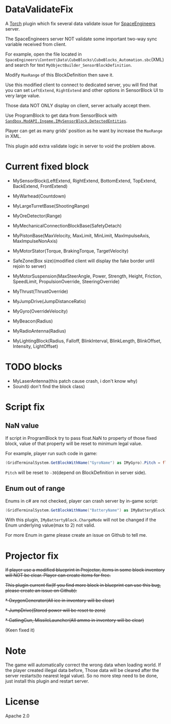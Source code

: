 ﻿# DataValidateFix
A [Torch](https://torchapi.net/) plugin which fix several data validate issue for [SpaceEngineers](https://store.steampowered.com/app/244850/Space_Engineers/) server.

The SpaceEngineers server NOT validate some important two-way sync variable received from client.

For example, open the file located in `SpaceEngineers\Content\Data\CubeBlocks\CubeBlocks_Automation.sbc`(XML) and search for text `MyObjectBuilder_SensorBlockDefinition`.

Modify `MaxRange` of this BlockDefinition then save it.

Use this modified client to connect to dedicated server, you will find that you can set `LeftExtend`, `RightExtend` and other options in SensorBlock UI to very large value.

Those data NOT ONLY display on client, server actually accept them.

Use ProgramBlock to get data from SensorBlock with [`Sandbox.ModAPI.Ingame.IMySensorBlock.DetectedEntities`](https://github.com/malware-dev/MDK-SE/wiki/Sandbox.ModAPI.Ingame.IMySensorBlock.DetectedEntities).

Player can get as many grids' position as he want by increase the `MaxRange` in XML.

This plugin add extra validate logic in server to void the problem above.

# Current fixed block
* MySensorBlock(LeftExtend, RightExtend, BottomExtend, TopExtend, BackExtend, FrontExtend)

* MyWarhead(Countdown)

* MyLargeTurretBase(ShootingRange)

* MyOreDetector(Range)

* MyMechanicalConnectionBlockBase(SafetyDetach)

* MyPistonBase(MaxVelocity, MaxLimit, MinLimit, MaxImpulseAxis, MaxImpulseNonAxis)

* MyMotorStator(Torque, BrakingTorque, TargetVelocity)

* SafeZone(Box size)(modified client will display the fake border until rejoin to server)

* MyMotorSuspension(MaxSteerAngle, Power, Strength, Height, Friction, SpeedLimit, PropulsionOverride, SteeringOverride)

* MyThrust(ThrustOverride)

* MyJumpDrive(JumpDistanceRatio)

* MyGyro(OverrideVelocity)

* MyBeacon(Radius)

* MyRadioAntenna(Radius)

* MyLightingBlock(Radius, Falloff, BlinkInterval, BlinkLength, BlinkOffset, Intensity, LightOffset)

# TODO blocks
* MyLaserAntenna(this patch cause crash, i don't know why)
* Sound(i don't find the block class)

# Script fix
## NaN value

If script in ProgramBlock try to pass float.NaN to property of those fixed block, value of that property will be reset
to minimum legal value.

For example, player run such code in game:

```c#
(GridTerminalSystem.GetBlockWithName("GyroName") as IMyGyro).Pitch = float.NaN;
```

`Pitch` will be reset to `-30`(depend on BlockDefinition in server side).

## Enum out of range

Enums in c# are not checked, player can crash server by in-game script:

```c#
(GridTerminalSystem.GetBlockWithName("BatteryName") as IMyBatteryBlock).ChargeMode = (ChargeMode) 3;
```

With this plugin, `IMyBattertyBlock.ChargeMode` will not be changed if the Enum underlying value(max to 2) not valid.

For more Enum in game please create an issue on Github to tell me.

# Projector fix

~~If player use a modified blueprint in Projector, items in some block inventory will NOT be clear. Player can create
items for free.~~

~~This plugin current fix(If you find more block in blueprint can use this bug, please create an issue on Github):~~

~~* OxygenGenerator(All ice in inventory will be clear)~~

~~* JumpDrive(Stored power will be reset to zero)~~

~~* GatlingGun, MissileLauncher(All ammo in inventory will be clear)~~

(Keen fixed it)

# Note
The game will automatically correct the wrong data when loading world. If the player created illegal data before, Those data will be cleared after the server restarts(to nearest legal value). So no more step need to be done, just install this plugin and restart server.

# License
Apache 2.0
